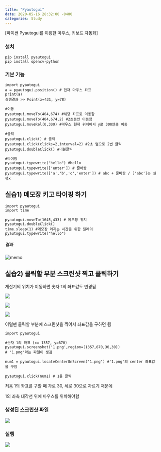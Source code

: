 ```yaml
---
title: "Pyautogui"
date: 2020-05-16 20:32:00 -0400
categories: Study
---
```


[파이썬 Pyautogui를 이용한 마우스, 키보드 자동화]



### 설치

```
pip install pyautogui
pip install opencv-python
```

### 기본 기능

```
import pyautogui
a = pyautogui.position() # 현재 마우스 좌표
print(a)
실행결과 >> Point(x=431, y=78)
```

```
#이동
pyautogui.moveTo(404,674) #해당 좌표로 이동함
pyautogui.moveTo(404,674,2) #2초동안 이동함
pyautogui.moveRel(0,300) #마우스 현재 위치에서 y로 300만큼 이동

#클릭
pyautogui.click() # 클릭
pyautogui.click(clicks=2,interval=2) #2초 텀으로 2번 클릭
pyautogui.doubleClick() #더블클릭

#타이핑
pyautogui.typewrite("hello") #hello
pyautogui.typewrite(['enter']) # 줄바꿈
pyautogui.typewrite(['a','b','c','enter']) # abc + 줄바꿈 / ['abc']는 실행x
```



## 실습1) 메모장 키고 타이핑 하기

```
import pyautogui
import time

pyautogui.moveTo(1645,433) # 메모장 위치
pyautogui.doubleClick()
time.sleep(1) #메모장 켜지는 시간을 위한 딜레이
pyautogui.typewrite("hello")
```

##### 결과

![memo](../../assets/images/study/pyautogui/메모장.JPG)





## 실습2) 클릭할 부분 스크린샷 찍고 클릭하기

계산기의 위치가 이동하면 숫자 1의 좌표값도 변경됨

![](../../assets/images/study/pyautogui/계산기1.JPG)

![](C:\Users\multicampus\Desktop\입원공ㄴ부\계산기2.JPG)

 ![](../../assets/images/study/pyautogui/계산기2.JPG)





이럴땐 클릭할 부분에 스크린샷을 찍어서 좌표값을 구하면 됨

```
import pyautogui

#숫자 1의 좌표 (x= 1357, y=670)
pyautogui.screenshot('1.png',region=(1357,670,30,30))
# '1.png'라는 파일이 생김

num1 = pyautogui.locateCenterOnScreen('1.png') #'1.png'의 center 좌표값을 구함

pyautogui.click(num1) # 1을 클릭
```

처음 1의 좌표를 구할 때 가로 30, 세로 30으로 자르기 때문에 

1의 좌측 대각선 위에 마우스를 위치해야함



### 생성된 스크린샷 파일

![](../../assets/images/study/pyautogui/스샷.JPG)



### 실행

![](../../assets/images/study/pyautogui/계산기숫자.JPG)

